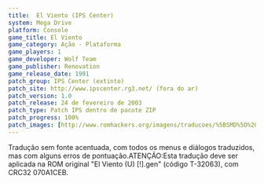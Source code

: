 ```yaml
---
title:  El Viento (IPS Center)
system: Mega Drive
platform: Console
game_title: El Viento
game_category: Ação - Plataforma
game_players: 1
game_developer: Wolf Team
game_publisher: Renovation
game_release_date: 1991
patch_group: IPS Center (extinto)
patch_site: http://www.ipscenter.rg3.net/ (fora do ar)
patch_version: 1.0
patch_release: 24 de fevereiro de 2003
patch_type: Patch IPS dentro de pacote ZIP
patch_progress: 100%
patch_images: [http://www.romhackers.org/imagens/traducoes/%5BSMD%5D%20El%20Viento%20-%20IPS%20Center%20-%201.png,http://www.romhackers.org/imagens/traducoes/%5BSMD%5D%20El%20Viento%20-%20IPS%20Center%20-%202.png,http://www.romhackers.org/imagens/traducoes/%5BSMD%5D%20El%20Viento%20-%20IPS%20Center%20-%203.png]
---
```

Tradução sem fonte acentuada, com todos os menus e diálogos traduzidos, mas com alguns erros de pontuação.ATENÇÃO:Esta tradução deve ser aplicada na ROM original "El Viento (U) [!].gen" (código T-32063), com CRC32 070A1CEB.